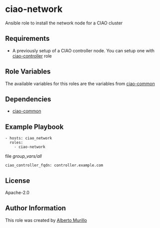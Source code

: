 # ciao-network
Ansible role to install the network node for a CIAO cluster

## Requirements
- A previously setup of a CIAO controller node.
  You can setup one with [ciao-controller](https://github.com/clearlinux/clear-config-management/tree/master/roles/ciao-controller) role

## Role Variables
The available variables for this roles are the variables from [ciao-common](https://github.com/clearlinux/clear-config-management/tree/master/roles/ciao-common)

## Dependencies
* [ciao-common](https://github.com/clearlinux/clear-config-management/tree/master/roles/ciao-common)

## Example Playbook
```
- hosts: ciao_network
  roles:
    - ciao-network
```

file *group_vars/all*
```
ciao_controller_fqdn: controller.example.com
```

## License
Apache-2.0

## Author Information
This role was created by [Alberto Murillo](alberto.murillo.silva@intel.com)
